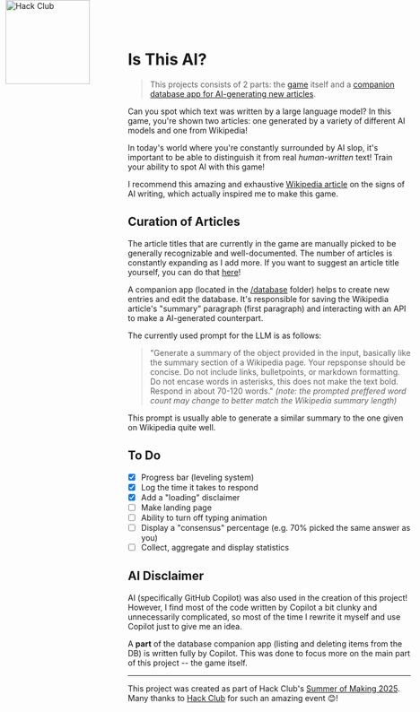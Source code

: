 # Is This AI?
> This projects consists of 2 parts: the [game](https://github.com/matrndev/isthisai/tree/main/web-app) itself and a [companion database app for AI-generating new articles](https://github.com/matrndev/isthisai/tree/main/database).

Can you spot which text was written by a large language model? In this game, you're shown two articles: one generated by a variety of different AI models and one from Wikipedia!

In today's world where you're constantly surrounded by AI slop, it's important to be able to distinguish it from real *human-written* text! Train your ability to spot AI with this game!

I recommend this amazing and exhaustive [Wikipedia article](https://en.wikipedia.org/wiki/Wikipedia:Signs_of_AI_writing) on the signs of AI writing, which actually inspired me to make this game.

## Curation of Articles
The article titles that are currently in the game are manually picked to be generally recognizable and well-documented. The number of articles is constantly expanding as I add more.
If you want to suggest an article title yourself, you can do that [here](https://isthisai.matrn.dev/suggest)!

A companion app (located in the [/database](https://github.com/matrndev/isthisai/tree/main/database) folder) helps to create new entries and edit the database.
It's responsible for saving the Wikipedia article's "summary" paragraph (first paragraph) and interacting with an API to make a AI-generated counterpart.

The currently used prompt for the LLM is as follows:
> "Generate a summary of the object provided in the input, basically like the summary section of a Wikipedia page. Your repsponse should be concise. Do not include links, bulletpoints, or markdown formatting. Do not encase words in asterisks, this does not make the text bold. Respond in about 70-120 words." *(note: the prompted preffered word count may change to better match the Wikipedia summary length)*

This prompt is usually able to generate a similar summary to the one given on Wikipedia quite well.

## To Do
 - [x] Progress bar (leveling system)
 - [x] Log the time it takes to respond
 - [x] Add a "loading" disclaimer
 - [ ] Make landing page
 - [ ] Ability to turn off typing animation
 - [ ] Display a "consensus" percentage (e.g. 70% picked the same answer as you)
 - [ ] Collect, aggregate and display statistics

## AI Disclaimer
AI (specifically GitHub Copilot) was also used in the creation of this project! However, I find most of the code written by Copilot a bit clunky and unnecessarily complicated, so most of the time I rewrite it myself and use Copilot just to give me an idea.

A **part** of the database companion app (listing and deleting items from the DB) is written fully by Copilot. This was done to focus more on the main part of this project -- the game itself.

---
<a href="https://hackclub.com/"><img style="position: absolute; top: 0; left: 10px; border: 0; width: 150px; z-index: 999;" src="https://assets.hackclub.com/flag-orpheus-left.svg" alt="Hack Club"/></a>

This project was created as part of Hack Club's [Summer of Making 2025](https://summer.hackclub.com/). Many thanks to [Hack Club](https://hackclub.com/) for such an amazing event 😊!
